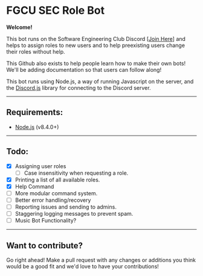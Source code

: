 # FGCU SEC Role Bot

**Welcome!**

This bot runs on the Software Engineering Club Discord [[Join Here](https://discord.gg/grwMCNt)] and helps to assign roles to new users and to help preexisting users change their roles without help.

This Github also exists to help people learn how to make their own bots! We'll be adding documentation so that users can follow along!

This bot runs using Node.js, a way of running Javascript on the server, and the [Discord.js](https://discord.js.org/) library for connecting to the Discord server.

---
## Requirements:
* [Node.js](https://nodejs.org/en/) (v8.4.0+)

---
## Todo:

* [x] Assigning user roles
  * [ ] Case insensitivity when requesting a role.
* [x] Printing a list of all available roles.
* [x] Help Command
* [ ] More modular command system.
* [ ] Better error handling/recovery
* [ ] Reporting issues and sending to admins.
* [ ] Staggering logging messages to prevent spam.
* [ ] Music Bot Functionality?

---
## Want to contribute?

Go right ahead! Make a pull request with any changes or additions you think would be a good fit and we'd love to have your contributions!
